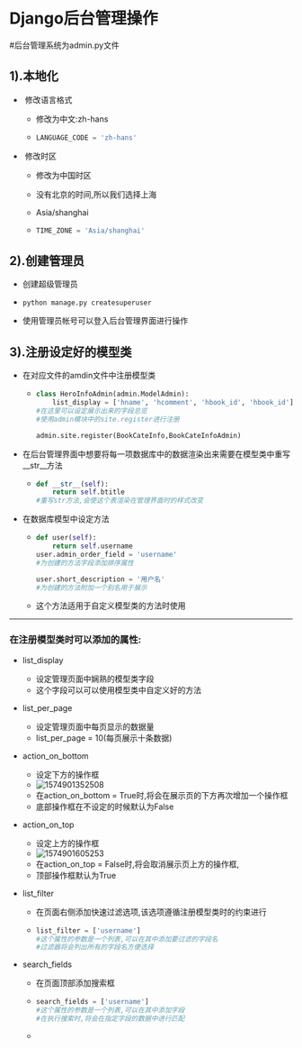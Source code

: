 # Django后台管理操作

#后台管理系统为admin.py文件



## 1).本地化

- ​	修改语言格式

  - 修改为中文:zh-hans

  - ```python
    LANGUAGE_CODE = 'zh-hans'
    ```

- ​	修改时区

  - 修改为中国时区

  - 没有北京的时间,所以我们选择上海

  - Asia/shanghai

  - ```python
    TIME_ZONE = 'Asia/shanghai'
    ```

## 2).创建管理员

- 创建超级管理员

- ```
  python manage.py createsuperuser
  ```

- 使用管理员帐号可以登入后台管理界面进行操作

## 3).注册设定好的模型类

- 在对应文件的amdin文件中注册模型类

  - ```python
    class HeroInfoAdmin(admin.ModelAdmin):
        list_display = ['hname', 'hcomment', 'hbook_id', 'hbook_id']
    #在这里可以设定展示出来的字段总览
    #使用admin模块中的site.register进行注册
    
    admin.site.register(BookCateInfo,BookCateInfoAdmin)
    ```

- 在后台管理界面中想要将每一项数据库中的数据渲染出来需要在模型类中重写__str__方法

  - ```python
    def __str__(self):
        return self.btitle
    #重写str方法,会使这个表渲染在管理界面时的样式改变
    ```

- 在数据库模型中设定方法

  - ```python
    def user(self):
        return self.username
    user.admin_order_field = 'username'
    #为创建的方法字段添加排序属性
    
    user.short_description = '用户名'
    #为创建的方法附加一个别名用于展示
    ```

  - 这个方法适用于自定义模型类的方法时使用

------

### 在注册模型类时可以添加的属性:

- list_display

  - 设定管理页面中娴熟的模型类字段
  - 这个字段可以可以使用模型类中自定义好的方法

- list_per_page

  - 设定管理页面中每页显示的数据量
  - list_per_page = 10(每页展示十条数据)

- action_on_bottom

  - 设定下方的操作框
  - ![1574901352508](C:\Users\lenovo\Desktop\Django\assets\1574901352508.png)
  - 在action_on_bottom = True时,将会在展示页的下方再次增加一个操作框
  - 底部操作框在不设定的时候默认为False

- action_on_top

  - 设定上方的操作框
  - ![1574901605253](C:\Users\lenovo\Desktop\Django\assets\1574901605253.png)
  - 在action_on_top = False时,将会取消展示页上方的操作框,
  - 顶部操作框默认为True

- list_filter

  - 在页面右侧添加快速过滤选项,该选项遵循注册模型类时的约束进行

  - ```python
    list_filter = ['username']
    #这个属性的参数是一个列表,可以在其中添加要过滤的字段名
    #过滤器将会列出所有的字段名方便选择
    ```

- search_fields

  - 在页面顶部添加搜索框

  - ```python
    search_fields = ['username']
    #这个属性的参数是一个列表,可以在其中添加字段
    #在执行搜索时,将会在指定字段的数据中进行匹配
    ```

  - 
